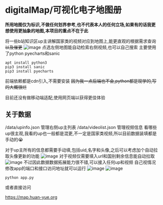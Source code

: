 # digitalMap/可视化电子地图册

**所用地图仅为标识,不做任何划界参考,也不代表本人的任何立场,如果有的话我更想使用更抽象的地图,本项目的重点不在于此** 

将一些b站知识区up主讲解国家类的视频对应到地图上,能更直观的根据需求查询 ~~以及催更~~
![image](https://github.com/Ksdb104/digitalMap/assets/36178808/447c6306-b4d4-4a4d-aabd-6c07808888f1)
点选左侧地图能自动检索右侧视频,也可以自己搜索
主要使用了python pyecharts和sanic
```
apt install python3
pip3 install sanic
pip3 install pyecharts
```
前端依赖都是cdn引入,不需要安装
 ~~因为我一点后端也不会,python都是现学的,写的大概很烂~~

 目前还没有做移动端适配,使用网页端以获得更佳体验

## 关于数据
/data/upinfo.json 管理右侧up主列表
/data/videolist.json 管理视频信息
看哪些up很主观,我看的up也一般都是混更,不一定是国家类视频,所以目前数据装填都是手动的😭

对于up主所有的信息都需要手动填,包括uid,名字和头像,之后可以考虑加个自动拉取头像更新的功能
![image](https://github.com/Ksdb104/digitalMap/assets/36178808/7de589af-9ae8-4126-ad49-226f04f3d20c)
对于视频仅需要填入url和国别剩余信息能自动拉取
![image](https://github.com/Ksdb104/digitalMap/assets/36178808/d187d73f-b3c2-45ed-a914-e0bd81886fc5)
不过因此数据数据拓展能力很不错,可以接入任何up和视频
自己视情况修改app的端口和接口访问地址就可以运行
![image](https://github.com/Ksdb104/digitalMap/assets/36178808/0cb5e4b6-d1af-4610-aa5a-47b2b4fecec9)
![image](https://github.com/Ksdb104/digitalMap/assets/36178808/6e3ef7eb-f13f-4a91-b1c9-f5e00ebfbbde)
```
python app.py
```
或者直接访问

https://map.huan-yue.org
